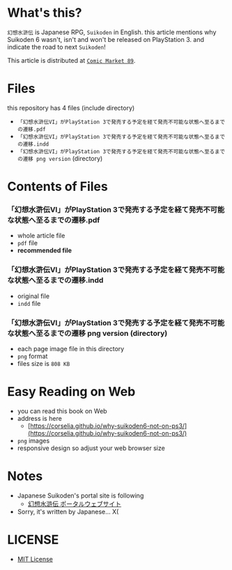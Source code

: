 # What's this?
`幻想水滸伝` is Japanese RPG, `Suikoden` in English. this article mentions why Suikoden 6 wasn't, isn't and won't be released on PlayStation 3. and indicate the road to next `Suikoden`!

This article is distributed at [`Comic Market 89`](http://www.comiket.co.jp/info-a/C89/C89info.html).

# Files
this repository has 4 files (include directory)

- `「幻想水滸伝VI」がPlayStation 3で発売する予定を経て発売不可能な状態へ至るまでの遷移.pdf`
- `「幻想水滸伝VI」がPlayStation 3で発売する予定を経て発売不可能な状態へ至るまでの遷移.indd`
- `「幻想水滸伝VI」がPlayStation 3で発売する予定を経て発売不可能な状態へ至るまでの遷移 png version` (directory)

# Contents of Files

### 「幻想水滸伝VI」がPlayStation 3で発売する予定を経て発売不可能な状態へ至るまでの遷移.pdf
- whole article file
- `pdf` file
- **recommended file**

### 「幻想水滸伝VI」がPlayStation 3で発売する予定を経て発売不可能な状態へ至るまでの遷移.indd
- original file
- `indd` file

### 「幻想水滸伝VI」がPlayStation 3で発売する予定を経て発売不可能な状態へ至るまでの遷移 png version (directory)
- each page image file in this directory
- `png` format
- files size is `808 KB`

# Easy Reading on Web
- you can read this book on Web
- address is here
    - [https://corselia.github.io/why-suikoden6-not-on-ps3/](https://corselia.github.io/why-suikoden6-not-on-ps3/)
- `png` images
- responsive design so adjust your web browser size

# Notes
- Japanese Suikoden's portal site is following
    - [幻想水滸伝 ポータルウェブサイト](http://www.konami.jp/gs/game/genso/)
- Sorry, it's written by Japanese... X(

# LICENSE
- [MIT License](/LICENSE)
